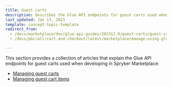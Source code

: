 ```yaml
---
title: Guest carts
description: Describes the Glue API endpoints for guest carts used when developing in Spryker Marketplace
last_updated: Jan 13, 2023
template: concept-topic-template
redirect_from:
  - /docs/marketplace/dev/glue-api-guides/202311.0/guest-carts/guest-carts.html
  - /docs/pbc/all/cart-and-checkout/latest/marketplace/manage-using-glue-api/guest-carts/guest-carts.html

---
```


This section provides a collection of articles that explain the Glue API endpoints for guest carts used when developing in Spryker Marketplace:
- [Managing guest carts](/docs/pbc/all/cart-and-checkout/{{page.version}}/marketplace/manage-using-glue-api/guest-carts/manage-guest-carts.html)
- [Managing guest cart items](/docs/pbc/all/cart-and-checkout/{{page.version}}/marketplace/manage-using-glue-api/guest-carts/manage-guest-cart-items.html)
